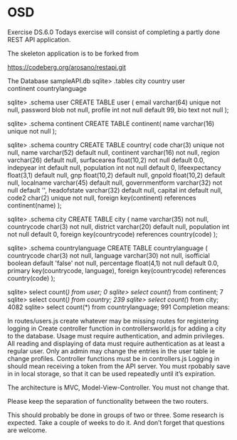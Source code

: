 # OSD
Exercise DS.6.0
Todays exercise will consist of completing a partly done REST API application.

The skeleton application is to be forked from

https://codeberg.org/arosano/restapi.git

The Database sampleAPI.db
sqlite> .tables
city             country          user           
continent        countrylanguage

sqlite> .schema user
CREATE TABLE user (
        email varchar(64) unique not null,
        password blob not null,
        profile int not null default 99,
        bio text not null
);

sqlite> .schema continent
CREATE TABLE continent(
    name varchar(16) unique not null
);

sqlite> .schema country
CREATE TABLE country(
    code char(3) unique not null,
    name varchar(52) default null,
    continent varchar(16) not null,
    region varchar(26) default null,
    surfacearea float(10,2) not null default 0.0,
    indepyear int default null,
    population int not null default 0,
    lifeexpectancy float(3,1) default null,
    gnp float(10,2) default null,
    gnpold float(10,2) default null,
    localname varchar(45) default null,
    governmentform varchar(32) not null default '',
    headofstate varchar(32) default null,
    capital int default null,
    code2 char(2) unique not null,
    foreign key(continent) references continent(name)
);

sqlite> .schema city
CREATE TABLE city (
    name varchar(35) not null,
    countrycode char(3) not null,
    district varchar(20) default null,
    population int not null default 0,
    foreign key(countrycode) references country(code)
);

sqlite> .schema countrylanguage
CREATE TABLE countrylanguage (
    countrycode char(3) not null,
    language varchar(30) not null,
    isofficial boolean default 'false' not null,
    percentage float(4,1) not null default 0.0,
    primary key(countrycode, language),
    foreign key(countrycode) references country(code)
);

sqlite> select count(*) from user;
0
sqlite> select count(*) from continent;
7
sqlite> select count(*) from country;
239
sqlite> select count(*) from city;
4082
sqlite> select count(*) from countrylanguage;
991
Completion means:

In routes/users.js create whatever may be missing routes for
registering
logging in
Create controller function in controllersworld.js for adding a city to the database. Usage must require authentication, and admin privileges.
All reading and displaying of data must require authentication as at least a regular user.
Only an admin may change the entries in the user table ie change profiles. Controller functions must be in controllers.js
Logging in should mean receiving a token from the API server. You must rpobably save in in local storage, so that it can be used repeatedly until it’s expiration.

The architecture is MVC, Model-View-Controller. You must not change that.

Please keep the separation of functionality between the two routers.

This should probably be done in groups of two or three. Some research is expected. Take a couple of weeks to do it. And don’t forget that questions are welcome.
